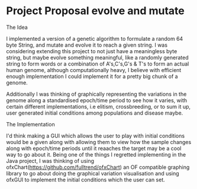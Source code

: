 # Project Proposal evolve and mutate
The Idea

I implemented a version of a genetic algorithm to formulate a random 64 byte String, and mutate and evolve it to reach a given string.
I was considering extending this project to not just have a meaningless byte string, but maybe evolve something meaningful, like a randomly generated string to form words or a combination of A's,C's,G's & T's to form an actual human genome, although computationally heavy, I believe with efficient enough implementation I could implement it for a pretty big chunk of a genome. 

Additionally I was thinking of graphically representing the variations in the genome along a standardised epoch/time period to see how it varies, with certain different implementations, i.e elitism, crossbreeding, or to sum it up, user generated initial conditions among populations and disease maybe.

The Implementation

I'd think making a GUI which allows the user to play with initial conditions would be a given along with allowing them to view how the sample changes along with epoch/time periods until it reaaches the target may be a cool way to go about it. Being one of the things I regretted implementing in the Java project, I was thinking of using ofxChart(https://github.com/fulltrend/ofxChart) an OF compatible graphing library to go about doing the graphical variation visualisation and using ofxGUI to implement the initial conditions which the user can set.
